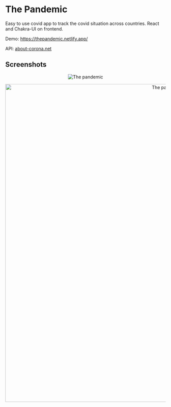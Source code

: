 

# The Pandemic 

Easy to use covid app to track the covid situation across countries. React and Chakra-UI on frontend.

Demo: https://thepandemic.netlify.app/

API: [about-corona.net](https://about-corona.net/)



## Screenshots
<p align="center">
<img src="https://user-images.githubusercontent.com/17146817/121030194-b2a9fe00-c7c2-11eb-93e4-b0eccdf40691.png" alt="The pandemic" title="The pandemic"/>
</p>
<p align="center">
<img src="https://user-images.githubusercontent.com/17146817/121030641-18968580-c7c3-11eb-9a53-856ed01a1778.png" alt="The pandemic" title="The pandemic" height="1000px"/>
</p>
